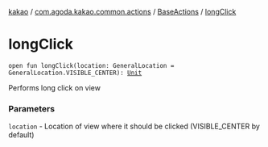 [kakao](../../index.md) / [com.agoda.kakao.common.actions](../index.md) / [BaseActions](index.md) / [longClick](./long-click.md)

# longClick

`open fun longClick(location: GeneralLocation = GeneralLocation.VISIBLE_CENTER): `[`Unit`](https://kotlinlang.org/api/latest/jvm/stdlib/kotlin/-unit/index.html)

Performs long click on view

### Parameters

`location` - Location of view where it should be clicked (VISIBLE_CENTER by default)